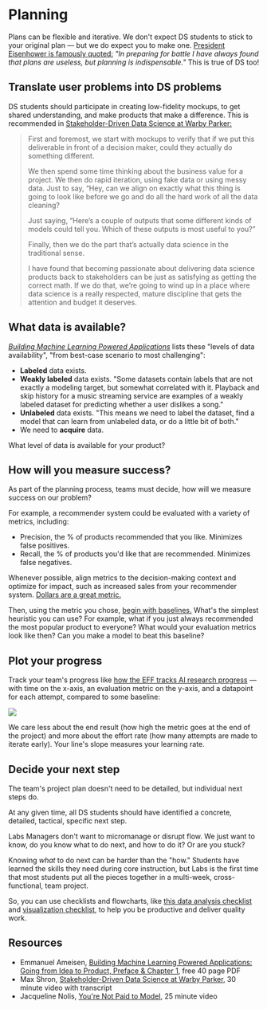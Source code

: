 # Planning

Plans can be flexible and iterative. We don't expect DS students to stick to your original plan — but we do expect you to make one.  [President Eisenhower is famously quoted:](https://quoteinvestigator.com/2017/11/18/planning/) _"In preparing for battle I have always found that plans are useless, but planning is indispensable."_ This is true of DS too!

## Translate user problems into DS problems

DS students should participate in creating low-fidelity mockups, to get shared understanding, and make products that make a difference. This is recommended in [Stakeholder-Driven Data Science at Warby Parker:](https://blog.dominodatalab.com/stakeholder-driven-data-science-warby-parker/)

> First and foremost, we start with mockups to verify that if we put this deliverable in front of a decision maker, could they actually do something different.
> 
> We then spend some time thinking about the business value for a project. We then do rapid iteration, using fake data or using messy data. Just to say, “Hey, can we align on exactly what this thing is going to look like before we go and do all the hard work of all the data cleaning?
> 
> Just saying, “Here’s a couple of outputs that some different kinds of models could tell you. Which of these outputs is most useful to you?”
> 
> Finally, then we do the part that’s actually data science in the traditional sense.
> 
> I have found that becoming passionate about delivering data science products back to stakeholders can be just as satisfying as getting the correct math. If we do that, we’re going to wind up in a place where data science is a really respected, mature discipline that gets the attention and budget it deserves.

## What data is available?

_[Building Machine Learning Powered Applications](https://mlpowered.com/pdf/BMLPA_Chapter_1.pdf)_ lists these "levels of data availability", "from best-case scenario to most challenging":

- **Labeled** data exists. 
- **Weakly labeled** data exists. "Some datasets contain labels that are not exactly a modeling target, but somewhat correlated with it. Playback and skip history for a music streaming service are examples of a weakly labeled dataset for predicting whether a user dislikes a song." 
- **Unlabeled** data exists. "This means we need to label the dataset, find a model that can learn from unlabeled data, or do a little bit of both."
- We need to **acquire** data.

What level of data is available for your product?

## How will you measure success?

As part of the planning process, teams must decide, how will we measure success on our problem?

For example, a recommender system could be evaluated with a variety of metrics, including:

- Precision, the % of products recommended that you like. Minimizes false positives.
- Recall, the % of products you'd like that are recommended. Minimizes false negatives.

Whenever possible, align metrics to the decision-making context and optimize for impact, such as increased sales from your recommender system. [Dollars are a great metric.](https://alexgude.com/blog/machine-learning-metrics-interview/) 

Then, using the metric you chose, [begin with baselines.](https://blog.insightdatascience.com/always-start-with-a-stupid-model-no-exceptions-3a22314b9aaa) What's the simplest heuristic you can use? For example, what if you just always recommended the most popular product to everyone? What would your evaluation metrics look like then? Can you make a model to beat this baseline?


## Plot your progress

Track your team's progress like [how the EFF tracks AI research progress](https://www.eff.org/ai/metrics) — with time on the x-axis, an evaluation metric on the y-axis, and a datapoint for each attempt, compared to some baseline:

![](https://user-images.githubusercontent.com/7278219/71922887-bd063980-3183-11ea-8930-33462eee48c0.png)

We care less about the end result (how high the metric goes at the end of the project) and more about the effort rate (how many attempts are made to iterate early). Your line's slope measures your learning rate.

## Decide your next step

The team's project plan doesn't need to be detailed, but individual next steps do.

At any given time, all DS students should have identified a concrete, detailed, tactical, specific next step. 

Labs Managers don't want to micromanage or disrupt flow. We just want to know, do you know what to do next, and how to do it? Or are you stuck?

Knowing _what_ to do next can be harder than the "how." Students have learned the skills they need during core instruction, but Labs is the first time that most students put all the pieces together in a multi-week, cross-functional, team project. 

So, you can use checklists and flowcharts, like [this data analysis checklist](https://www.kdnuggets.com/2015/03/jtleek-elements-data-analytic-style.html) and [visualization checklist](https://stephanieevergreen.com/updated-data-visualization-checklist/), to help you be productive and deliver quality work.


## Resources
- Emmanuel Ameisen, [Building Machine Learning Powered Applications: Going from Idea to Product, Preface & Chapter 1](https://mlpowered.com/pdf/BMLPA_Chapter_1.pdf), free 40 page PDF
- Max Shron, [Stakeholder-Driven Data Science at Warby Parker](https://blog.dominodatalab.com/stakeholder-driven-data-science-warby-parker/), 30 minute video with transcript
- Jacqueline Nolis, [You're Not Paid to Model](https://youtu.be/tF-EY4MugWo), 25 minute video
